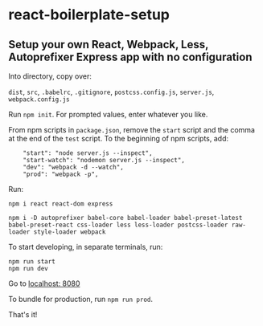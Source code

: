 # react-boilerplate-setup

## Setup your own React, Webpack, Less, Autoprefixer Express app with no configuration

Into directory, copy over:

`dist`, `src`, `.babelrc`, `.gitignore`, `postcss.config.js`, `server.js`, `webpack.config.js`

Run `npm init`. For prompted values, enter whatever you like.

From npm scripts in `package.json`, remove the `start` script and the comma at the end of the `test` script. To the beginning of npm scripts, add:
```
    "start": "node server.js --inspect",
    "start-watch": "nodemon server.js --inspect",
    "dev": "webpack -d --watch",
    "prod": "webpack -p",
```

Run:

```
npm i react react-dom express

npm i -D autoprefixer babel-core babel-loader babel-preset-latest babel-preset-react css-loader less less-loader postcss-loader raw-loader style-loader webpack
```

To start developing, in separate terminals, run:

```
npm run start
npm run dev
```

Go to [localhost: 8080](http://localhost:8080/)

To bundle for production, run `npm run prod`.

That's it!
